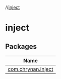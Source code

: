 //[inject](index.md)



# inject  


## Packages  
  
|  Name | 
|---|
| <a name="com.chrynan.inject////PointingToDeclaration/"></a>[com.chrynan.inject](inject/com.chrynan.inject/index.md)|

